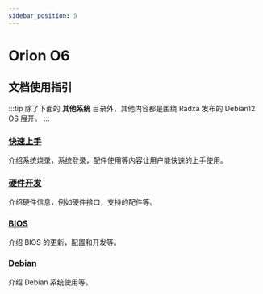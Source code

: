 ```yaml
---
sidebar_position: 5
---
```


# Orion O6

## 文档使用指引

:::tip
除了下面的 **其他系统** 目录外，其他内容都是围绕 Radxa 发布的 Debian12 OS 展开。
:::

### [快速上手](/orion/o6/getting-started)

介绍系统烧录，系统登录，配件使用等内容让用户能快速的上手使用。

### [硬件开发](/orion/o6/hardware-design)

介绍硬件信息，例如硬件接口，支持的配件等。

### [BIOS](/orion/o6/bios)

介绍 BIOS 的更新，配置和开发等。

### [Debian](/orion/o6/debian)

介绍 Debian 系统使用等。
